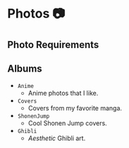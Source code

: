 # Photos 📷

## Photo Requirements

## Albums
* `Anime`
  * Anime photos that I like.
* `Covers`
  * Covers from my favorite manga.
* `ShonenJump`
  * Cool Shonen Jump covers.
* `Ghibli`
  * *Aesthetic* Ghibli art.